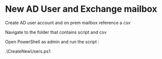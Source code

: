# New AD User and Exchange mailbox
Create AD user account and on prem mailbox reference a csv

Navigate to the folder that contains script and csv

Open PowerShell as admin and run the script : 

.\CreateNewUsers.ps1
    
